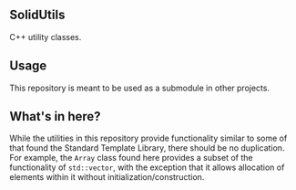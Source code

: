 SolidUtils
----------

C++ utility classes.


Usage
-----

This repository is meant to be used as a submodule in other projects.


What's in here?
---------------

While the utilities in this repository provide functionality similar to some of
that found the Standard Template Library, there should be no duplication.
For example, the `Array` class found here provides a subset of the
functionality of `std::vector`, with the exception that it allows allocation of
elements within it without initialization/construction.
